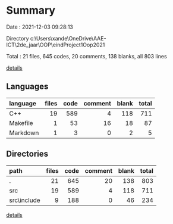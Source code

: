 # Summary

Date : 2021-12-03 09:28:13

Directory c:\Users\xande\OneDrive\AAE-ICT\2de_jaar\OOP\eindProject1Oop2021

Total : 21 files,  645 codes, 20 comments, 138 blanks, all 803 lines

[details](details.md)

## Languages
| language | files | code | comment | blank | total |
| :--- | ---: | ---: | ---: | ---: | ---: |
| C++ | 19 | 589 | 4 | 118 | 711 |
| Makefile | 1 | 53 | 16 | 18 | 87 |
| Markdown | 1 | 3 | 0 | 2 | 5 |

## Directories
| path | files | code | comment | blank | total |
| :--- | ---: | ---: | ---: | ---: | ---: |
| . | 21 | 645 | 20 | 138 | 803 |
| src | 19 | 589 | 4 | 118 | 711 |
| src\include | 9 | 188 | 0 | 46 | 234 |

[details](details.md)
